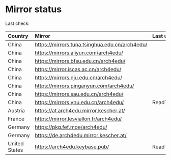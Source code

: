 <script src="./time.js"></script>
# Mirror status
Last check: <script type="text/javascript">localize(1669192032.043041);</script>

|Country|Mirror|Last update|
|:------|:-----|:----------|
|China|https://mirrors.tuna.tsinghua.edu.cn/arch4edu/|<script type="text/javascript">localize(1669142297);</script>|
|China|https://mirrors.aliyun.com/arch4edu/|<script type="text/javascript">localize(1669099284);</script>|
|China|https://mirrors.bfsu.edu.cn/arch4edu/|<script type="text/javascript">localize(1669142297);</script>|
|China|https://mirror.iscas.ac.cn/arch4edu/|<script type="text/javascript">localize(1669142297);</script>|
|China|https://mirrors.nju.edu.cn/arch4edu/|<script type="text/javascript">localize(1669099284);</script>|
|China|https://mirrors.pinganyun.com/arch4edu/|<script type="text/javascript">localize(1669142297);</script>|
|China|https://mirrors.sau.edu.cn/arch4edu/|<script type="text/javascript">localize(1650446957);</script>|
|China|https://mirrors.ynu.edu.cn/arch4edu/|ReadTimeout|
|Austria|https://at.arch4edu.mirror.kescher.at/|<script type="text/javascript">localize(1669142297);</script>|
|France|https://mirror.lesviallon.fr/arch4edu/|<script type="text/javascript">localize(1669185458);</script>|
|Germany|https://pkg.fef.moe/arch4edu/|<script type="text/javascript">localize(1669142297);</script>|
|Germany|https://de.arch4edu.mirror.kescher.at/|<script type="text/javascript">localize(1669142297);</script>|
|United States|https://arch4edu.keybase.pub/|ReadTimeout|

<script src="./tablefilter/tablefilter.js"></script>
<script src="./table.js"></script>